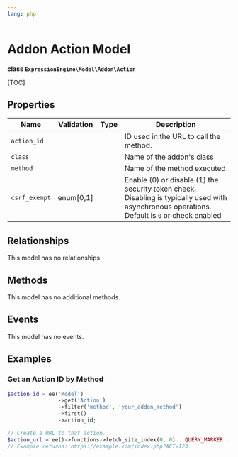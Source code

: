 ```yaml
---
lang: php
---
```


<!--
    This source file is part of the open source project
    ExpressionEngine User Guide (https://github.com/ExpressionEngine/ExpressionEngine-User-Guide)

    @link      https://expressionengine.com/
    @copyright Copyright (c) 2003-2022, Packet Tide, LLC (https://packettide.com)
    @license   https://expressionengine.com/license Licensed under Apache License, Version 2.0
-->

# Addon Action Model

**class `ExpressionEngine\Model\Addon\Action`**

[TOC]

## Properties

| Name             | Validation   | Type  | Description    |
| ---------------- | ------------ | ----- | -------------- |
| `action_id`      |              |       | ID used in the URL to call the method. |
| `class`          |              |       | Name of the addon's class |
| `method`         |              |       | Name of the method executed |
| `csrf_exempt`    | enum[0,1]    |       | Enable (0) or disable (1) the security token check.  Disabling is typically used with asynchronous operations. Default is `0` or check enabled |

## Relationships

This model has no relationships.

## Methods

This model has no additional methods.

## Events

This model has no events.

## Examples

### Get an Action ID by Method

```php
$action_id = ee('Model')
                ->get('Action')
                ->filter('method', 'your_addon_method')
                ->first()
                ->action_id;

// Create a URL to that action.
$action_url = ee()->functions->fetch_site_index(0, 0) . QUERY_MARKER . 'ACT=' . $action_id;
// Example returns: https://example.com/index.php?ACT=123
```
